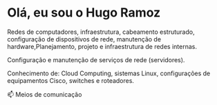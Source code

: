 # Olá, eu sou o Hugo Ramoz

Redes de computadores,  infraestrutura, cabeamento estruturado, configuração de dispositivos de rede, manutenção de hardware,Planejamento, projeto e infraestrutura de redes internas.

Configuração e manutenção de serviços de rede (servidores).

Conhecimento de: Cloud Computing, sistemas Linux, configurações de equipamentos Cisco, switches e roteadores.





📫 Meios de comunicação


<!---
hramoz99/hramoz99 is a ✨ special ✨ repository because its `README.md` (this file) appears on your GitHub profile.
You can click the Preview link to take a look at your changes.
--->
